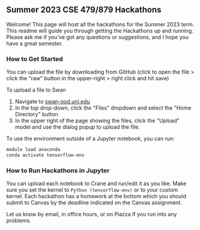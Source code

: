 ## Summer 2023 CSE 479/879 Hackathons

Welcome! This page will host all the hackathons for the Summer 2023 term. This readme will guide you through getting the Hackathons up and running. Please ask me if you've got any questions or suggestions, and I hope you have a great semester.

### How to Get Started

You can upload the file by downloading from GitHub (click to open the file > click the "raw" button in the upper-right > right click and hit save)

To upload a file to Swan
1. Navigate to [swan-ood.unl.edu](https://swan-ood.unl.edu/)
2. In the top drop-down, click the "Files" dropdown and select the "Home Directory" button
3. In the upper right of the page showing the files, click the "Upload" model and use the dialog popup to upload the file.

To use the environment outside of a Jupyter notebook, you can run:
```bash
module load anaconda
conda activate tensorflow-env
```

### How to Run Hackathons in Jupyter

You can upload each notebook to Crane and run/edit it as you like. Make sure you set the kernel to `Python (tensorflow-env)` or to your custom kernel. Each hackathon has a homework at the bottom which you should submit to Canvas by the deadline indicated on the Canvas assignment.

Let us know by email, in office hours, or on Piazza if you run into any problems.
